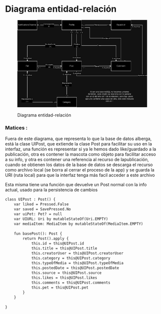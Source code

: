 # Diagrama entidad-relación

<figure><img src="../.gitbook/assets/Petstagram entidad relacion.drawio.png" alt=""><figcaption><p>Diagrama entidad-relación</p></figcaption></figure>

### Matices :&#x20;

Fuera de este diagrama, que representa lo que la base de datos alberga, está la clase UIPost, que extiende la clase Post para facilitar su uso en la interfaz, una función es representar si ya le hemos dado like/guardado a la publicación, otra es contener la mascota como objeto para facilitar acceso a su info, y otra es contener una referencia al recurso de lapublicación, cuando se obtienen los datos de la base de datos se descarga el recurso como archivo local (se borra al cerrar el proceso de la app) y se guarda la URI (ruta local) para que la interfaz tenga más facil acceder a este archivo

Esta misma tiene una función que devuelve un Post normal con la info actual, usado para la persistencia de cambios

```
class UIPost : Post() {
    var liked = Pressed.False
    var saved = SavePressed.No
    var uiPet: Pet? = null
    var UIURL: Uri by mutableStateOf(Uri.EMPTY)
    var mediaItem: MediaItem by mutableStateOf(MediaItem.EMPTY)

    fun basePost(): Post {
        return Post().apply {
            this.id = this@UIPost.id
            this.title = this@UIPost.title
            this.creatorUser = this@UIPost.creatorUser
            this.category = this@UIPost.category
            this.typeOfMedia = this@UIPost.typeOfMedia
            this.postedDate = this@UIPost.postedDate
            this.source = this@UIPost.source
            this.likes = this@UIPost.likes
            this.comments = this@UIPost.comments
            this.pet = this@UIPost.pet
        }
    }

}
```
